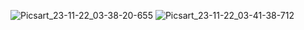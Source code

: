 ![Picsart_23-11-22_03-38-20-655](https://github.com/elsankary99/dalel_app/assets/65948188/058c7786-fa55-41d3-84d5-05c9830701a1)
![Picsart_23-11-22_03-41-38-712](https://github.com/elsankary99/dalel_app/assets/65948188/076f1d36-2bbb-48fb-a0c8-dc6f56124405)

